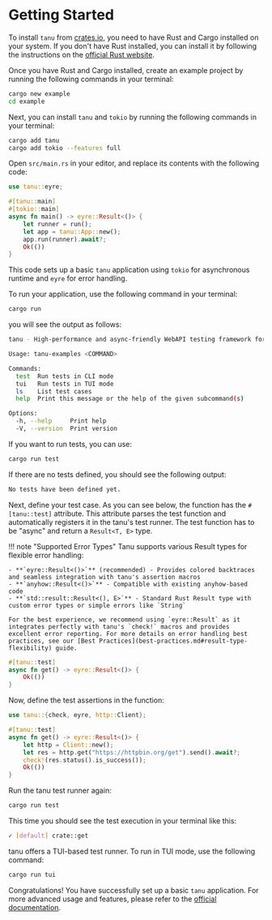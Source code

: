# Getting Started

To install `tanu` from [crates.io](https://crates.io), you need to have Rust and Cargo installed on your system. If you don't have Rust installed, you can install it by following the instructions on the [official Rust website](https://www.rust-lang.org/learn/get-started).

Once you have Rust and Cargo installed, create an example project by running the following commands in your terminal:

```bash
cargo new example
cd example
```

Next, you can install `tanu` and `tokio` by running the following commands in your terminal:

```bash
cargo add tanu
cargo add tokio --features full
```

Open `src/main.rs` in your editor, and replace its contents with the following code:

```rust
use tanu::eyre;

#[tanu::main]
#[tokio::main]
async fn main() -> eyre::Result<()> {
    let runner = run();
    let app = tanu::App::new();
    app.run(runner).await?;
    Ok(())
}
```

This code sets up a basic `tanu` application using `tokio` for asynchronous runtime and `eyre` for error handling.

To run your application, use the following command in your terminal:

```bash
cargo run
```

you will see the output as follows:
```bash
tanu - High-performance and async-friendly WebAPI testing framework for Rust

Usage: tanu-examples <COMMAND>

Commands:
  test  Run tests in CLI mode
  tui   Run tests in TUI mode
  ls    List test cases
  help  Print this message or the help of the given subcommand(s)

Options:
  -h, --help     Print help
  -V, --version  Print version
```

If you want to run tests, you can use:

```bash
cargo run test
```

If there are no tests defined, you should see the following output:

```bash
No tests have been defined yet.
```

Next, define your test case. As you can see below, the function has the `#[tanu::test]` attribute. This attribute parses the test function and automatically registers it in the tanu's test runner. The test function has to be "async" and return a `Result<T, E>` type.

!!! note "Supported Error Types"
    Tanu supports various Result types for flexible error handling:

    - **`eyre::Result<()>`** (recommended) - Provides colored backtraces and seamless integration with tanu's assertion macros
    - **`anyhow::Result<()>`** - Compatible with existing anyhow-based code
    - **`std::result::Result<(), E>`** - Standard Rust Result type with custom error types or simple errors like `String`

    For the best experience, we recommend using `eyre::Result` as it integrates perfectly with tanu's `check!` macros and provides excellent error reporting. For more details on error handling best practices, see our [Best Practices](best-practices.md#result-type-flexibility) guide.

```rust
#[tanu::test]
async fn get() -> eyre::Result<()> {
    Ok(())
}
```

Now, define the test assertions in the function:

```rust
use tanu::{check, eyre, http::Client};

#[tanu::test]
async fn get() -> eyre::Result<()> {
    let http = Client::new();
    let res = http.get("https://httpbin.org/get").send().await?;
    check!(res.status().is_success());
    Ok(())
}
```

Run the tanu test runner again:

```sh
cargo run test
```

This time you should see the test execution in your terminal like this:

```sh
✓ [default] crate::get
```

tanu offers a TUI-based test runner. To run in TUI mode, use the following command:

```sh
cargo run tui
```

Congratulations! You have successfully set up a basic `tanu` application. For more advanced usage and features, please refer to the [official documentation](https://docs.rs/tanu).

